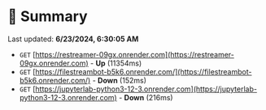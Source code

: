 # 📖 Summary
Last updated: **6/23/2024, 6:30:05 AM**

- `GET` [https://restreamer-09gx.onrender.com](https://restreamer-09gx.onrender.com) - **Up** (11354ms)
- `GET` [https://filestreambot-b5k6.onrender.com/](https://filestreambot-b5k6.onrender.com/) - **Down** (152ms)
- `GET` [https://jupyterlab-python3-12-3.onrender.com](https://jupyterlab-python3-12-3.onrender.com) - **Down** (216ms)
